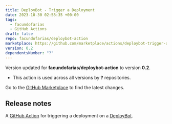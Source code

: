 ```yaml
---
title: DeployBot - Trigger a Deployment
date: 2023-10-30 02:58:35 +00:00
tags:
  - facundofarias
  - GitHub Actions
draft: false
repo: facundofarias/deploybot-action
marketplace: https://github.com/marketplace/actions/deploybot-trigger-a-deployment
version: 0.2
dependentsNumber: "?"
---
```



Version updated for **facundofarias/deploybot-action** to version **0.2**.
- This action is used across all versions by **?** repositories.

Go to the [GitHub Marketplace](https://github.com/marketplace/actions/deploybot-trigger-a-deployment) to find the latest changes.

## Release notes

A [GitHub Action](https://github.com/actions) for triggering a deployment on a [DeployBot](https://deploybot.com/).
